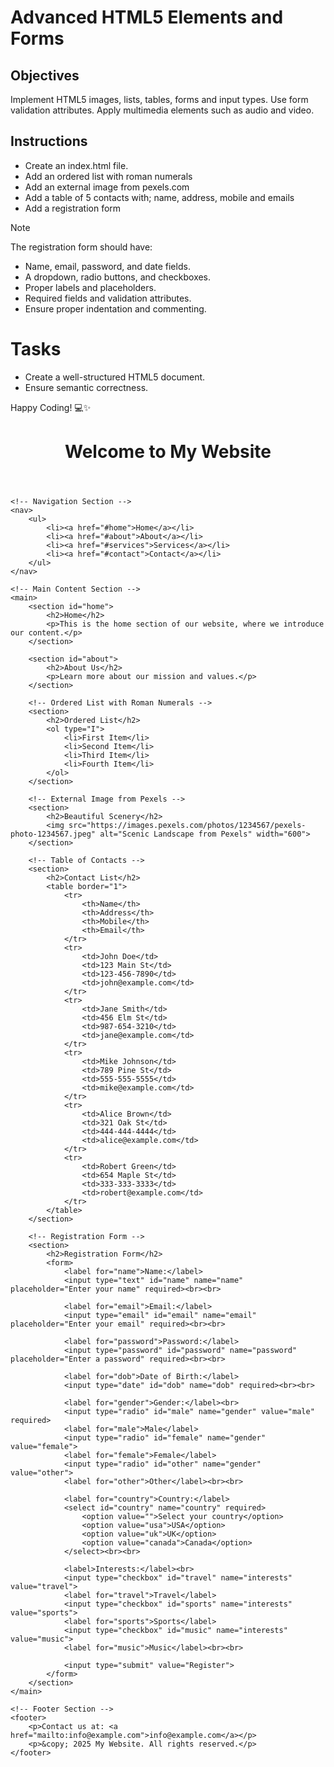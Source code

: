 # Advanced HTML5 Elements and Forms

## Objectives
Implement HTML5 images, lists, tables, forms and input types.
Use form validation attributes.
Apply multimedia elements such as audio and video.

## Instructions

- Create an index.html file.
- Add an ordered list with roman numerals
- Add an external image from pexels.com
- Add a table of 5 contacts with; name, address, mobile and emails
- Add a registration form

>[!NOTE]
>  The registration form should have:
>- Name, email, password, and date fields.
>- A dropdown, radio buttons, and checkboxes.
>- Proper labels and placeholders.
>- Required fields and validation attributes.
>- Ensure proper indentation and commenting.
 
# Tasks
- Create a well-structured HTML5 document.
- Ensure semantic correctness.

Happy Coding! 💻✨
<!DOCTYPE html>
<html lang="en">
<head>
    <meta charset="UTF-8">
    <meta name="viewport" content="width=device-width, initial-scale=1.0">
    <title>My Website</title>
    <link rel="stylesheet" href="styles.css"> <!-- Link to external CSS file -->
</head>
<body>
    <!-- Header Section -->
    <header>
        <h1>Welcome to My Website</h1>
    </header>
    
    <!-- Navigation Section -->
    <nav>
        <ul>
            <li><a href="#home">Home</a></li>
            <li><a href="#about">About</a></li>
            <li><a href="#services">Services</a></li>
            <li><a href="#contact">Contact</a></li>
        </ul>
    </nav>
    
    <!-- Main Content Section -->
    <main>
        <section id="home">
            <h2>Home</h2>
            <p>This is the home section of our website, where we introduce our content.</p>
        </section>
        
        <section id="about">
            <h2>About Us</h2>
            <p>Learn more about our mission and values.</p>
        </section>

        <!-- Ordered List with Roman Numerals -->
        <section>
            <h2>Ordered List</h2>
            <ol type="I">
                <li>First Item</li>
                <li>Second Item</li>
                <li>Third Item</li>
                <li>Fourth Item</li>
            </ol>
        </section>

        <!-- External Image from Pexels -->
        <section>
            <h2>Beautiful Scenery</h2>
            <img src="https://images.pexels.com/photos/1234567/pexels-photo-1234567.jpeg" alt="Scenic Landscape from Pexels" width="600">
        </section>

        <!-- Table of Contacts -->
        <section>
            <h2>Contact List</h2>
            <table border="1">
                <tr>
                    <th>Name</th>
                    <th>Address</th>
                    <th>Mobile</th>
                    <th>Email</th>
                </tr>
                <tr>
                    <td>John Doe</td>
                    <td>123 Main St</td>
                    <td>123-456-7890</td>
                    <td>john@example.com</td>
                </tr>
                <tr>
                    <td>Jane Smith</td>
                    <td>456 Elm St</td>
                    <td>987-654-3210</td>
                    <td>jane@example.com</td>
                </tr>
                <tr>
                    <td>Mike Johnson</td>
                    <td>789 Pine St</td>
                    <td>555-555-5555</td>
                    <td>mike@example.com</td>
                </tr>
                <tr>
                    <td>Alice Brown</td>
                    <td>321 Oak St</td>
                    <td>444-444-4444</td>
                    <td>alice@example.com</td>
                </tr>
                <tr>
                    <td>Robert Green</td>
                    <td>654 Maple St</td>
                    <td>333-333-3333</td>
                    <td>robert@example.com</td>
                </tr>
            </table>
        </section>

        <!-- Registration Form -->
        <section>
            <h2>Registration Form</h2>
            <form>
                <label for="name">Name:</label>
                <input type="text" id="name" name="name" placeholder="Enter your name" required><br><br>
                
                <label for="email">Email:</label>
                <input type="email" id="email" name="email" placeholder="Enter your email" required><br><br>
                
                <label for="password">Password:</label>
                <input type="password" id="password" name="password" placeholder="Enter a password" required><br><br>
                
                <label for="dob">Date of Birth:</label>
                <input type="date" id="dob" name="dob" required><br><br>
                
                <label for="gender">Gender:</label><br>
                <input type="radio" id="male" name="gender" value="male" required>
                <label for="male">Male</label>
                <input type="radio" id="female" name="gender" value="female">
                <label for="female">Female</label>
                <input type="radio" id="other" name="gender" value="other">
                <label for="other">Other</label><br><br>
                
                <label for="country">Country:</label>
                <select id="country" name="country" required>
                    <option value="">Select your country</option>
                    <option value="usa">USA</option>
                    <option value="uk">UK</option>
                    <option value="canada">Canada</option>
                </select><br><br>
                
                <label>Interests:</label><br>
                <input type="checkbox" id="travel" name="interests" value="travel">
                <label for="travel">Travel</label>
                <input type="checkbox" id="sports" name="interests" value="sports">
                <label for="sports">Sports</label>
                <input type="checkbox" id="music" name="interests" value="music">
                <label for="music">Music</label><br><br>
                
                <input type="submit" value="Register">
            </form>
        </section>
    </main>
    
    <!-- Footer Section -->
    <footer>
        <p>Contact us at: <a href="mailto:info@example.com">info@example.com</a></p>
        <p>&copy; 2025 My Website. All rights reserved.</p>
    </footer>
</body>
</html>

